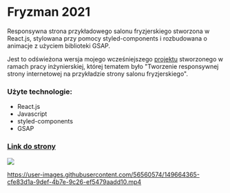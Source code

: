 # Fryzman 2021

Responsywna strona przykładowego salonu fryzjerskiego stworzona w React.js, stylowana przy pomocy styled-components i rozbudowana o animacje z użyciem biblioteki GSAP.

Jest to odświeżona wersja mojego wcześniejszego [projektu](https://github.com/PatrykZablocki/projectfryzman) stworzonego w ramach pracy inżynierskiej, której tematem było "Tworzenie responsywnej strony internetowej na przykładzie strony salonu fryzjerskiego".

### Użyte technologie:
* React.js
* Javascript
* styled-components
* GSAP

### [Link do strony](https://fryzman2021.netlify.app/)
<img src="https://user-images.githubusercontent.com/56560574/133926744-504a5d0f-bf3e-4886-8bcc-4eefcb7533e0.png">

https://user-images.githubusercontent.com/56560574/149664365-cfe83d1a-9def-4b7e-9c26-ef5479aadd10.mp4

